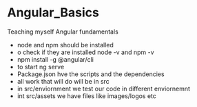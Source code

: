 # Angular_Basics
Teaching myself Angular fundamentals

- node and npm should be installed 
-  o check if they are installed node  -v and npm -v
- npm install -g @angular/cli
- to start ng serve
- Package.json hve the scripts and the dependencies 
- all work that will do will be in src 
- in src/enviornment we test our code in different enviornemnt 
- int src/assets we have files like images/logos etc 


